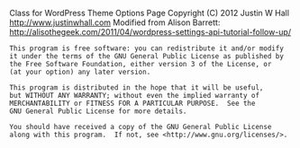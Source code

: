    Class for WordPress Theme Options Page
    Copyright (C) 2012 Justin W Hall http://www.justinwhall.com
    Modified from Alison Barrett: http://alisothegeek.com/2011/04/wordpress-settings-api-tutorial-follow-up/


    This program is free software: you can redistribute it and/or modify
    it under the terms of the GNU General Public License as published by
    the Free Software Foundation, either version 3 of the License, or
    (at your option) any later version.

    This program is distributed in the hope that it will be useful,
    but WITHOUT ANY WARRANTY; without even the implied warranty of
    MERCHANTABILITY or FITNESS FOR A PARTICULAR PURPOSE.  See the
    GNU General Public License for more details.

    You should have received a copy of the GNU General Public License
    along with this program.  If not, see <http://www.gnu.org/licenses/>.